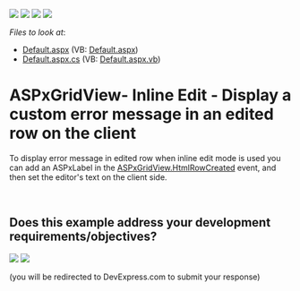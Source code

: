 <!-- default badges list -->
![](https://img.shields.io/endpoint?url=https://codecentral.devexpress.com/api/v1/VersionRange/128536290/13.1.7%2B)
[![](https://img.shields.io/badge/Open_in_DevExpress_Support_Center-FF7200?style=flat-square&logo=DevExpress&logoColor=white)](https://supportcenter.devexpress.com/ticket/details/E4922)
[![](https://img.shields.io/badge/📖_How_to_use_DevExpress_Examples-e9f6fc?style=flat-square)](https://docs.devexpress.com/GeneralInformation/403183)
[![](https://img.shields.io/badge/💬_Leave_Feedback-feecdd?style=flat-square)](#does-this-example-address-your-development-requirementsobjectives)
<!-- default badges end -->
<!-- default file list -->
*Files to look at*:

* [Default.aspx](./CS/WebSite/Default.aspx) (VB: [Default.aspx](./VB/WebSite/Default.aspx))
* [Default.aspx.cs](./CS/WebSite/Default.aspx.cs) (VB: [Default.aspx.vb](./VB/WebSite/Default.aspx.vb))
<!-- default file list end -->
# ASPxGridView- Inline Edit - Display a custom error message in an edited row on the client


<p>To display error message in edited row when inline edit mode is used you can add an ASPxLabel in the <a href="http://documentation.devexpress.com/#AspNet/DevExpressWebASPxGridViewASPxGridView_HtmlRowCreatedtopic">ASPxGridView.HtmlRowCreated</a> event, and then set the editor's text on the client side.</p>

<br/>


<!-- feedback -->
## Does this example address your development requirements/objectives?

[<img src="https://www.devexpress.com/support/examples/i/yes-button.svg"/>](https://www.devexpress.com/support/examples/survey.xml?utm_source=github&utm_campaign=asp-net-web-forms-grid-display-custom-error-message-in-detail-row&~~~was_helpful=yes) [<img src="https://www.devexpress.com/support/examples/i/no-button.svg"/>](https://www.devexpress.com/support/examples/survey.xml?utm_source=github&utm_campaign=asp-net-web-forms-grid-display-custom-error-message-in-detail-row&~~~was_helpful=no)

(you will be redirected to DevExpress.com to submit your response)
<!-- feedback end -->
